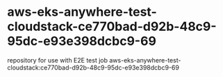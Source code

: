 # aws-eks-anywhere-test-cloudstack-ce770bad-d92b-48c9-95dc-e93e398dcbc9-69
repository for use with E2E test job aws-eks-anywhere-test-cloudstack:ce770bad-d92b-48c9-95dc-e93e398dcbc9-69

